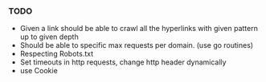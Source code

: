 ### TODO
* Given a link should be able to crawl all the hyperlinks with given pattern
up to given depth
* Should be able to specific max requests per domain. (use go routines)
* Respecting Robots.txt
* Set timeouts in http requests, change http header dynamically
* use Cookie
